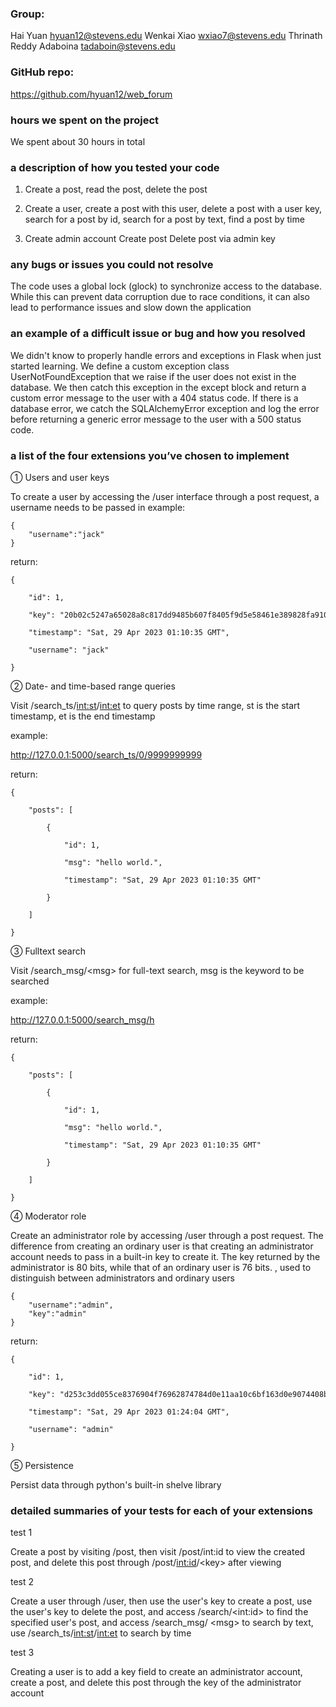 ### Group:

Hai Yuan hyuan12@stevens.edu    Wenkai Xiao wxiao7@stevens.edu    Thrinath Reddy Adaboina tadaboin@stevens.edu

### GitHub repo:

https://github.com/hyuan12/web_forum

### hours we spent on the project

We spent about 30 hours in total

### a description of how you tested your code

1) Create a post, read the post, delete the post

2) Create a user, create a post with this user, delete a post with a user key, search for a post by id, search for a post by text, find a post by time

3) Create admin account Create post Delete post via admin key

### any bugs or issues you could not resolve

The code uses a global lock (glock) to synchronize access to the database. While this can prevent data corruption due to race conditions, it can also lead to performance issues and slow down the application

### an example of a difficult issue or bug and how you resolved

We didn't know to properly handle errors and exceptions in Flask when just started learning. We define a custom exception class UserNotFoundException that we raise if the user does not exist in the database. We then catch this exception in the except block and return a custom error message to the user with a 404 status code. If there is a database error, we catch the SQLAlchemyError exception and log the error before returning a generic error message to the user with a 500 status code.

### a list of the four extensions you’ve chosen to implement

① Users and user keys

To create a user by accessing the /user interface through a post request, a username needs to be passed in
example:

```
{
	"username":"jack"
}
```

return:

```
{

    "id": 1,

    "key": "20b02c5247a65028a8c817dd9485b607f8405f9d5e58461e389828fa91015c81e633bdf495f7366e",

    "timestamp": "Sat, 29 Apr 2023 01:10:35 GMT",

    "username": "jack"

}
```

② Date- and time-based range queries

Visit /search_ts/<int:st>/<int:et> to query posts by time range, st is the start timestamp, et is the end timestamp

example:

http://127.0.0.1:5000/search_ts/0/9999999999

return:

```
{

    "posts": [

        {

            "id": 1,

            "msg": "hello world.",

            "timestamp": "Sat, 29 Apr 2023 01:10:35 GMT"

        }

    ]

}
```

③ Fulltext search

Visit /search_msg/\<msg\> for full-text search, msg is the keyword to be searched

example:

http://127.0.0.1:5000/search_msg/h

return:

```
{

    "posts": [

        {

            "id": 1,

            "msg": "hello world.",

            "timestamp": "Sat, 29 Apr 2023 01:10:35 GMT"

        }

    ]

}
```

④ Moderator role

Create an administrator role by accessing /user through a post request. The difference from creating an ordinary user is that creating an administrator account needs to pass in a built-in key to create it. The key returned by the administrator is 80 bits, while that of an ordinary user is 76 bits. , used to distinguish between administrators and ordinary users

```
{
    "username":"admin",
    "key":"admin"
}
```

return:

```
{

    "id": 1,

    "key": "d253c3dd055ce8376904f76962874784d0e11aa10c6bf163d0e9074408b31c4f45f44e8acb4cbc90",

    "timestamp": "Sat, 29 Apr 2023 01:24:04 GMT",

    "username": "admin"

}
```

⑤ Persistence

Persist data through python's built-in shelve library


### detailed summaries of your tests for each of your extensions

test 1

Create a post by visiting /post, then visit /post/int:id to view the created post, and delete this post through /post/<int:id>/\<key\> after viewing

test 2

Create a user through /user, then use the user's key to create a post, use the user's key to delete the post, and access /search/\<int:id\> to find the specified user's post, and access /search_msg/ \<msg\> to search by text, use /search_ts/<int:st>/<int:et> to search by time

test 3

Creating a user is to add a key field to create an administrator account, create a post, and delete this post through the key of the administrator account
